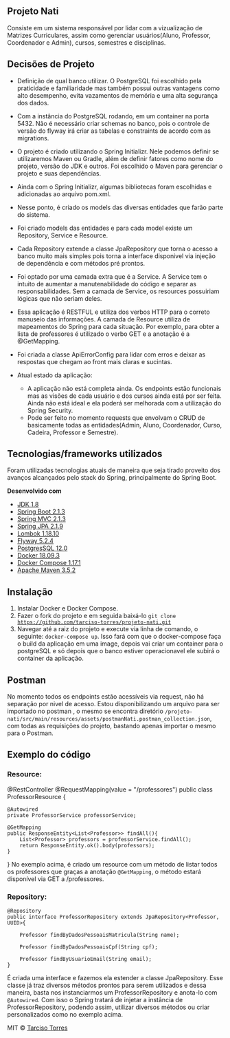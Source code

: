 ## Projeto Nati

Consiste em um sistema responsável por lidar com a vizualização de Matrizes Curriculares, assim como gerenciar usuários(Aluno, Professor, Coordenador e Admin), cursos, semestres e disciplinas. 

## Decisões de Projeto

- Definição de qual banco utilizar. O PostgreSQL foi escolhido pela praticidade e familiaridade mas também possui outras vantagens como alto desempenho, evita vazamentos de memória e uma alta segurança dos dados.
- Com a instância do PostgreSQL rodando, em um container na porta 5432. Não é necessário criar schemas no banco, pois o controle de versão do flyway irá criar as tabelas e constraints de acordo com as migrations.
- O projeto é criado utilizando o Spring Initializr. Nele podemos definir se utilizaremos Maven ou Gradle, além de definir fatores como nome do projeto, versão do JDK e outros. Foi escolhido o Maven para gerenciar o projeto e suas dependências.
- Ainda com o Spring Initializr, algumas bibliotecas foram escolhidas e adicionadas ao arquivo pom.xml. 
- Nesse ponto, é criado os models das diversas entidades que farão parte do sistema.
- Foi criado models das entidades e para cada model existe um Repository, Service e Resource.
- Cada Repository extende a classe JpaRepository que torna o acesso a banco muito mais simples pois torna a interface disponivel via injeção de dependência e com métodos pré prontos.
- Foi optado por uma camada extra que é a Service. A Service tem o intuito de aumentar a manutenabilidade do código e separar as responsabilidades. Sem a camada de Service, os resources possuiriam lógicas que não seriam deles.
- Essa aplicação é RESTFUL e utiliza dos verbos HTTP para o correto manuseio das informações. A camada de Resource utiliza de mapeamentos do Spring para cada situação. Por exemplo, para obter a lista de professores é utilizado o verbo GET e a anotação é a @GetMapping.
- Foi criada a classe ApiErrorConfig para lidar com erros e deixar as respostas que chegam ao front mais claras e sucintas.

- Atual estado da aplicação:
    - A aplicação não está completa ainda. Os endpoints estão funcionais mas as visões de cada usuário e dos cursos ainda está por ser feita. Ainda não está ideal e ela poderá ser melhorada com a utilização do Spring Security.
    - Pode ser feito no momento requests que envolvam o CRUD de basicamente todas as entidades(Admin, Aluno, Coordenador, Curso, Cadeira, Professor e Semestre).
 

## Tecnologias/frameworks utilizados
Foram utilizadas tecnologias atuais de maneira que seja tirado proveito dos avanços alcançados pelo stack do Spring, principalmente do Spring Boot.

<b>Desenvolvido com</b>
- [JDK 1.8](https://docs.oracle.com/javase/8/docs/api/)
- [Spring Boot 2.1.3](http://spring.io/projects/spring-boot)
- [Spring MVC 2.1.3](http://spring.io/projects/spring-boot)
- [Spring JPA 2.1.9](http://spring.io/projects/spring-data-jpa)
- [Lombok 1.18.10](https://projectlombok.org)
- [Flyway 5.2.4](https://flywaydb.org)
- [PostgresSQL 12.0](https://www.postgresql.org/docs/12/release-12.html)
- [Docker 18.09.3](https://www.docker.com)
- [Docker Compose 1.17.1](https://www.docker.com)
- [Apache Maven 3.5.2](https://dev.mysql.com/doc/relnotes/mysql/8.0/en/news-8-0-12.html)

## Instalação
1. Instalar Docker e Docker Compose.
2. Fazer o fork do projeto e em seguida baixá-lo <code>git clone https://github.com/tarciso-torres/projeto-nati.git</code>
3. Navegar até a raiz do projeto e execute via linha de comando, o seguinte: <code>docker-compose up</code>. Isso fará com que o docker-compose faça o build da aplicação em uma image, depois vai criar um container para o postgreSQL e só depois que o banco estiver operacionavel ele subirá o container da aplicação.

## Postman
No momento todos os endpoints estão acessíveis via request, não há separação por nivel de acesso. Estou disponibilizando um arquivo para ser importado no postman , o mesmo se encontra diretório <code>/projeto-nati/src/main/resources/assets/postmanNati.postman_collection.json</code>, com todas as requisições do projeto, bastando apenas importar o mesmo para o Postman.

## Exemplo do código

### Resource:
      
@RestController
@RequestMapping(value = "/professores")
public class ProfessorResource {

	@Autowired
	private ProfessorService professorService;
	
	@GetMapping
	public ResponseEntity<List<Professor>> findAll(){
		List<Professor> professors = professorService.findAll();
		return ResponseEntity.ok().body(professors);
	}
   }
No exemplo acima, é criado um resource com um método de listar todos os professores que graças a anotação <code>@GetMapping</code>, o método estará disponível via GET a /professores.

### Repository:

    @Repository
	public interface ProfessorRepository extends JpaRepository<Professor, UUID>{
	
		Professor findByDadosPessoaisMatricula(String name);
		
		Professor findByDadosPessoaisCpf(String cpf);
		
		Professor findByUsuarioEmail(String email);
	}
É criada uma interface e fazemos ela estender a classe JpaRepository. Esse classe já traz diversos métodos prontos para serem utilizados e dessa maneira, basta nos instanciarmos um ProfessorRepository e anota-lo com <code>@Autowired</code>. Com isso o Spring tratará de injetar a instância de ProfessorRepository, podendo assim, utilizar diversos métodos ou criar personalizados como no exemplo acima.


MIT © [Tarciso Torres](https://github.com/tarciso-torres)
